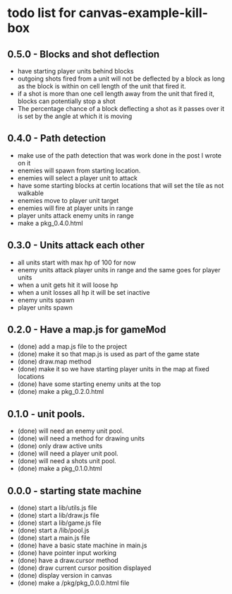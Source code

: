 # todo list for canvas-example-kill-box

## 0.5.0 - Blocks and shot deflection
* have starting player units behind blocks
* outgoing shots fired from a unit will not be deflected by a block as long as the block is within on cell length of the unit that fired it.
* if a shot is more than one cell length away from the unit that fired it, blocks can potentially stop a shot
* The percentage chance of a block deflecting a shot as it passes over it is set by the angle at which it is moving

## 0.4.0 - Path detection
* make use of the path detection that was work done in the post I wrote on it
* enemies will spawn from starting location.
* enemies will select a player unit to attack
* have some starting blocks at certin locations that will set the tile as not walkable
* enemies move to player unit target
* enemies will fire at player units in range
* player units attack enemy units in range
* make a pkg_0.4.0.html

## 0.3.0 - Units attack each other
* all units start with max hp of 100 for now
* enemy units attack player units in range and the same goes for player units
* when a unit gets hit it will loose hp
* when a unit losses all hp it will be set inactive
* enemy units spawn
* player units spawn

## 0.2.0 - Have a map.js for gameMod
* (done) add a map.js file to the project
* (done) make it so that map.js is used as part of the game state
* (done) draw.map method
* (done) make it so we have starting player units in the map at fixed locations
* (done) have some starting enemy units at the top
* (done) make a pkg_0.2.0.html

## 0.1.0 - unit pools.
* (done) will need an enemy unit pool.
* (done) will need a method for drawing units
* (done) only draw active units
* (done) will need a player unit pool.
* (done) will need a shots unit pool.
* (done) make a pkg_0.1.0.html

## 0.0.0 - starting state machine
* (done) start a lib/utils.js file
* (done) start a lib/draw.js file
* (done) start a lib/game.js file
* (done) start a /lib/pool.js
* (done) start a main.js file
* (done) have a basic state machine in main.js
* (done) have pointer input working
* (done) have a draw.cursor method
* (done) draw current cursor position displayed
* (done) display version in canvas
* (done) make a /pkg/pkg_0.0.0.html file
